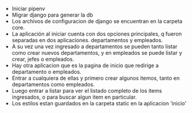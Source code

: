 * Iniciar pipenv
* Migrar django para generar la db
* Los archivos de configuracion de django se encuentran en la carpeta core.
* La aplicación al iniciar cuenta con dos opciones principales, q fueron separadas en dos aplicaciones. departamentos y empleados.
* A su vez una vez ingresado a departamentos se pueden tanto listar como crear nuevos departamentos, y en empleados se puede listar y crear, jefes o empleados.
* Hay otra aplicacion que es la pagina de inicio que redirige a departamento o empleados.
* Entrar a cualquiera de ellas y primero crear algunos itemos, tanto en departamentos como empleados.
* Luego entrar a listar para ver el listado completo de los items ingresados, o para buscar algun item en particular.
* Los estilos estan guardados en la carpeta static en la aplicacion 'inicio'
